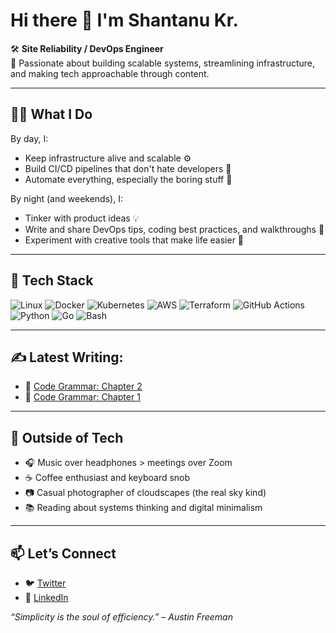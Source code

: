 # Hi there 👋 I'm Shantanu Kr.

🛠 **Site Reliability / DevOps Engineer**  
🎯 Passionate about building scalable systems, streamlining infrastructure, and making tech approachable through content.

---

## 👨‍💻 What I Do

By day, I:
- Keep infrastructure alive and scalable ⚙️
- Build CI/CD pipelines that don't hate developers 🧱
- Automate everything, especially the boring stuff 🤖

By night (and weekends), I:
- Tinker with product ideas 💡
- Write and share DevOps tips, coding best practices, and walkthroughs 📘
- Experiment with creative tools that make life easier 🧪

---

## 🧰 Tech Stack

![Linux](https://img.shields.io/badge/-Linux-333?style=flat&logo=linux)
![Docker](https://img.shields.io/badge/-Docker-333?style=flat&logo=docker)
![Kubernetes](https://img.shields.io/badge/-Kubernetes-333?style=flat&logo=kubernetes)
![AWS](https://img.shields.io/badge/-AWS-333?style=flat&logo=amazon-aws)
![Terraform](https://img.shields.io/badge/-Terraform-333?style=flat&logo=terraform)
![GitHub Actions](https://img.shields.io/badge/-GitHub%20Actions-333?style=flat&logo=github-actions)
![Python](https://img.shields.io/badge/-Python-333?style=flat&logo=python)
![Go](https://img.shields.io/badge/-Go-333?style=flat&logo=go)
![Bash](https://img.shields.io/badge/-Bash-333?style=flat&logo=gnubash)

---

## ✍️ Latest Writing:

- 📘 [Code Grammar: Chapter 2](https://medium.com/@shantanu.kr96/code-grammar-chapter-2-88f98fd9e105)  
- 📗 [Code Grammar: Chapter 1](https://medium.com/@shantanu.kr96/code-grammar-chapter-1-3a0f378d464c)

---

## 🎯 Outside of Tech

- 🎧 Music over headphones > meetings over Zoom  
- ☕ Coffee enthusiast and keyboard snob  
- 📷 Casual photographer of cloudscapes (the real sky kind)  
- 📚 Reading about systems thinking and digital minimalism  

---

## 📫 Let’s Connect

- 🐦 [Twitter](https://x.com/byte_bard98)  
- 💼 [LinkedIn](https://www.linkedin.com/in/shantanukr98/)

_“Simplicity is the soul of efficiency.” – Austin Freeman_
